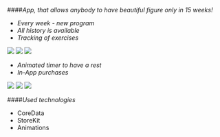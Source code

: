 ####*App, that allows anybody to have beautiful figure only in 15 weeks!*

- *Every week - new program*
- *All history is available*
- *Tracking of exercises*

![](https://github.com/megawina/15-weeks/blob/master/Screenshots%2015-weeks_1.0/scr1.png) ![](https://github.com/megawina/15-weeks/blob/master/Screenshots%2015-weeks_1.0/scr2.png) ![](https://github.com/megawina/15-weeks/blob/master/Screenshots%2015-weeks_1.0/scr3.png)

- *Animated timer to have a rest*
- *In-App purchases*

 
![](https://github.com/megawina/15-weeks/blob/master/Screenshots%2015-weeks_1.0/scr4.png) ![](https://github.com/megawina/15-weeks/blob/master/Screenshots%2015-weeks_1.0/scr5.png) ![](https://github.com/megawina/15-weeks/blob/master/Screenshots%2015-weeks_1.0/scr6.png)

####*Used technologies*
- CoreData
- StoreKit
- Animations
